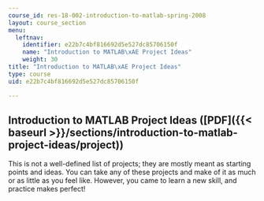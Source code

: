 ```yaml
---
course_id: res-18-002-introduction-to-matlab-spring-2008
layout: course_section
menu:
  leftnav:
    identifier: e22b7c4bf816692d5e527dc85706150f
    name: "Introduction to MATLAB\xAE Project Ideas"
    weight: 30
title: "Introduction to MATLAB\xAE Project Ideas"
type: course
uid: e22b7c4bf816692d5e527dc85706150f

---
```


Introduction to MATLAB Project Ideas ([PDF]({{< baseurl >}}/sections/introduction-to-matlab-project-ideas/project))
-------------------------------------------------------------------------------------------------------------------

This is not a well-defined list of projects; they are mostly meant as starting points and ideas. You can take any of these projects and make of it as much or as little as you feel like. However, you came to learn a new skill, and practice makes perfect!